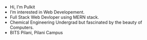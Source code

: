 - Hi, I’m Pulkit
- I’m interested in Web Developement.
- Full Stack Web Devloper using MERN stack.
- Chemical Engineering Undergrad but fascinated by the beauty of Computers.
- BITS Pilani, Pilani Campus

<!---
pulkiiittt/pulkiiittt is a ✨ special ✨ repository because its `README.md` (this file) appears on your GitHub profile.
You can click the Preview link to take a look at your changes.
--->
